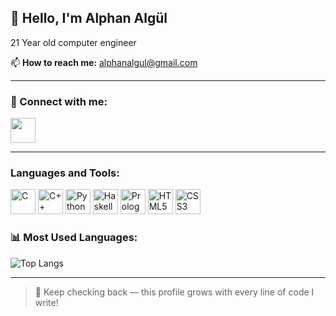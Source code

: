 <h2>👋 Hello, I'm Alphan Algül</h2>

21 Year old computer engineer

📫 **How to reach me:** alphanalgul@gmail.com

---

### 🔗 Connect with me:
[<img src="https://cdn.jsdelivr.net/gh/devicons/devicon/icons/linkedin/linkedin-original.svg" width="40"/>](https://www.linkedin.com/in/alphan-alg%C3%BCl-31502b266/)

---

<h3>Languages and Tools:</h3>
<p align="left">
  <img src="https://cdn.jsdelivr.net/gh/devicons/devicon/icons/c/c-original.svg" height="40" alt="C" />
  <img src="https://cdn.jsdelivr.net/gh/devicons/devicon/icons/cplusplus/cplusplus-original.svg" height="40" alt="C++" />
  <img src="https://cdn.jsdelivr.net/gh/devicons/devicon/icons/python/python-original.svg" height="40" alt="Python" />
  <img src="https://cdn.jsdelivr.net/gh/devicons/devicon/icons/haskell/haskell-original.svg" height="40" alt="Haskell" />
  <img src="https://cdn.jsdelivr.net/gh/devicons/devicon/icons/prolog/prolog-original.svg" height="40" alt="Prolog" />
  <img src="https://cdn.jsdelivr.net/gh/devicons/devicon/icons/html5/html5-original.svg" height="40" alt="HTML5" />
  <img src="https://cdn.jsdelivr.net/gh/devicons/devicon/icons/css3/css3-original.svg" height="40" alt="CSS3" />
</p>

### 📊 Most Used Languages:
![Top Langs](https://github-readme-stats.vercel.app/api/top-langs/?username=alphanalgul&layout=compact&cache_seconds=10)


---

> 🔄 Keep checking back — this profile grows with every line of code I write!
